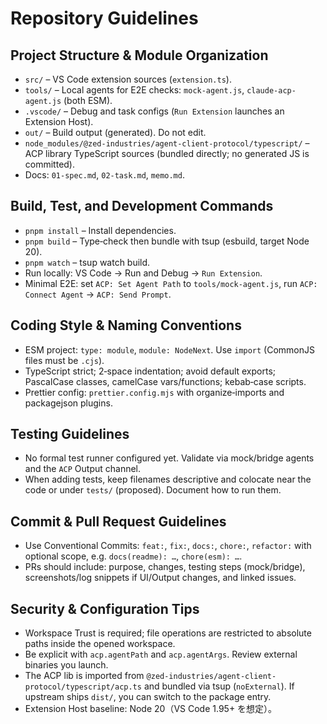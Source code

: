# Repository Guidelines

## Project Structure & Module Organization

- `src/` – VS Code extension sources (`extension.ts`).
- `tools/` – Local agents for E2E checks: `mock-agent.js`, `claude-acp-agent.js` (both ESM).
- `.vscode/` – Debug and task configs (`Run Extension` launches an Extension Host).
- `out/` – Build output (generated). Do not edit.
- `node_modules/@zed-industries/agent-client-protocol/typescript/` – ACP library TypeScript sources (bundled directly; no generated JS is committed).
- Docs: `01-spec.md`, `02-task.md`, `memo.md`.

## Build, Test, and Development Commands

- `pnpm install` – Install dependencies.
- `pnpm build` – Type‑check then bundle with tsup (esbuild, target Node 20).
- `pnpm watch` – tsup watch build.
- Run locally: VS Code → Run and Debug → `Run Extension`.
- Minimal E2E: set `ACP: Set Agent Path` to `tools/mock-agent.js`, run `ACP: Connect Agent` → `ACP: Send Prompt`.

## Coding Style & Naming Conventions

- ESM project: `type: module`, `module: NodeNext`. Use `import` (CommonJS files must be `.cjs`).
- TypeScript strict; 2‑space indentation; avoid default exports; PascalCase classes, camelCase vars/functions; kebab‑case scripts.
- Prettier config: `prettier.config.mjs` with organize‑imports and packagejson plugins.

## Testing Guidelines

- No formal test runner configured yet. Validate via mock/bridge agents and the `ACP` Output channel.
- When adding tests, keep filenames descriptive and colocate near the code or under `tests/` (proposed). Document how to run them.

## Commit & Pull Request Guidelines

- Use Conventional Commits: `feat:`, `fix:`, `docs:`, `chore:`, `refactor:` with optional scope, e.g. `docs(readme): …`, `chore(esm): …`.
- PRs should include: purpose, changes, testing steps (mock/bridge), screenshots/log snippets if UI/Output changes, and linked issues.

## Security & Configuration Tips

- Workspace Trust is required; file operations are restricted to absolute paths inside the opened workspace.
- Be explicit with `acp.agentPath` and `acp.agentArgs`. Review external binaries you launch.
- The ACP lib is imported from `@zed-industries/agent-client-protocol/typescript/acp.ts` and bundled via tsup (`noExternal`). If upstream ships `dist/`, you can switch to the package entry.
- Extension Host baseline: Node 20（VS Code 1.95+ を想定）。
